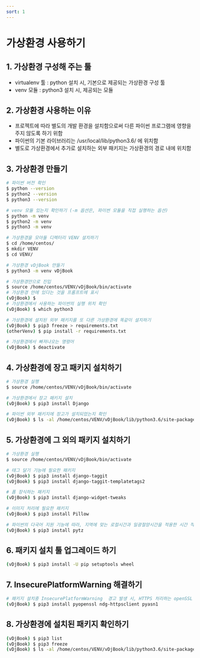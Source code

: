 ```yaml
---
sort: 1
---
```


# 가상환경 사용하기

## 1. 가상환경 구성해 주는 툴
- virtualenv 툴 : python 설치 시, 기본으로 제공되는 가상환경 구성 툴
- venv 모듈 :  python3 설치 시, 제공되는 모듈

## 2. 가상환경 사용하는 이유
- 프로젝트에 따라 별도의 개발 환경을 설치함으로써 다른 파이썬 프로그램에 영향을 주지 않도록 하기 위함
- 파이썬의 기본 라이브러리는 /usr/local/lib/python3.6/ 에 위치함
- 별도로 가상환경에서 추가로 설치하는 외부 패키지는 가상환경의 경로 내에 위치함

## 3. 가상환경 만들기
```bash
# 파이썬 버전 확인
$ python --version
$ python2 --version
$ python3 --version

# venv 모듈 있는지 확인하기 (-m 옵션은, 파이썬 모듈을 직접 실행하는 옵션)
$ python -m venv
$ python2 -m venv
$ python3 -m venv

# 가상환경을 모아둘 디렉터리 VENV 설치하기
$ cd /home/centos/
$ mkdir VENV
$ cd VENV/

# 가상환경 vDjBook 만들기
$ python3 -m venv vDjBook

# 가상환경안으로 진입
$ source /home/centos/VENV/vDjBook/bin/activate
# 가상환경 안에 있다는 것을 프롬프트에 표시
(vDjBook) $
# 가상환경에서 사용하는 파이썬의 실행 위치 확인
(vDjBook) $ which python3

# 가상환경에 설치된 외부 패키지를 또 다른 가상환경에 똑같이 설치하기
(vDjBook) $ pip3 freeze > requirements.txt
(otherVenv) $ pip install -r requirements.txt

# 가상환경에서 빠져나오는 명령어
(vDjBook) $ deactivate

```

## 4. 가상환경에 장고 패키지 설치하기
```bash
# 가상환경 실행
$ source /home/centos/VENV/vDjBook/bin/activate

# 가상환경에서 장고 패키지 설치
(vDjBook) $ pip3 install Django

# 파이썬 외부 패키지에 장고가 설치되었는지 확인
(vDjBook) $ ls -al /home/centos/VENV/vDjBook/lib/python3.6/site-packages/
```

## 5. 가상환경에 그 외의 패키지 설치하기
```bash
# 가상환경 실행
$ source /home/centos/VENV/vDjBook/bin/activate

# 태그 달기 기능에 필요한 패키지
(vDjBook) $ pip3 install django-taggit
(vDjBook) $ pip3 install django-taggit-templatetags2

# 폼 장식하는 패키지
(vDjBook) $ pip3 install django-widget-tweaks

# 이미지 처리에 필요한 패키지
(vDjBook) $ pip3 install Pillow

# 파이썬의 다국어 지원 기능에 따라, 지역에 맞는 로컬시간과 일광절양시간을 적용한 시간 적용하기 위한 패키지
(vDjBook) $ pip3 install pytz
```

## 6. 패키지 설치 툴 업그레이드 하기
```bash
(vDjBook) $ pip3 install -U pip setuptools wheel
```

## 7. InsecurePlatformWarning 해결하기 
```bash
# 패키지 설치중 InsecurePlatformWarning  경고 발생 시, HTTPS 처리하는 openSSL 관련 패키지를 설치 해야 함
(vDjBook) $ pip3 install pyopenssl ndg-httpsclient pyasn1
```

## 8. 가상환경에 설치된 패키지 확인하기
```bash
(vDjBook) $ pip3 list
(vDjBook) $ pip3 freeze
(vDjBook) $ ls -al /home/centos/VENV/vDjBook/lib/python3.6/site-packages/
```